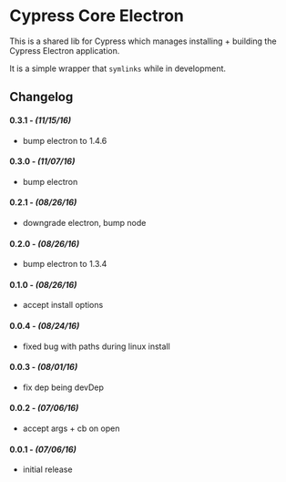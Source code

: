 # Cypress Core Electron

This is a shared lib for Cypress which manages installing + building the Cypress Electron application.

It is a simple wrapper that `symlinks` while in development.

## Changelog

#### 0.3.1 - *(11/15/16)*
- bump electron to 1.4.6

#### 0.3.0 - *(11/07/16)*
- bump electron

#### 0.2.1 - *(08/26/16)*
- downgrade electron, bump node

#### 0.2.0 - *(08/26/16)*
- bump electron to 1.3.4

#### 0.1.0 - *(08/26/16)*
- accept install options

#### 0.0.4 - *(08/24/16)*
- fixed bug with paths during linux install

#### 0.0.3 - *(08/01/16)*
- fix dep being devDep

#### 0.0.2 - *(07/06/16)*
- accept args + cb on open

#### 0.0.1 - *(07/06/16)*
- initial release
